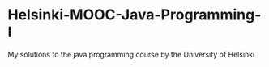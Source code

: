 # Helsinki-MOOC-Java-Programming-I

My solutions to the java programming course by the University of Helsinki
